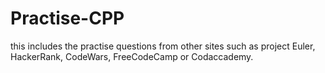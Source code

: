 # Practise-CPP

this includes the practise questions from other sites such as project Euler, HackerRank, CodeWars, FreeCodeCamp or Codaccademy.

